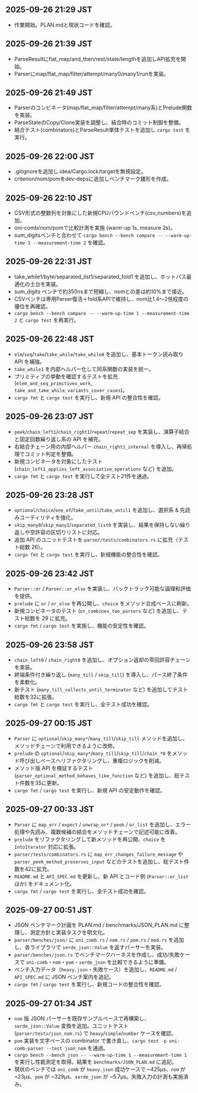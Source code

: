 ## 2025-09-26 21:29 JST
- 作業開始。PLAN.mdと現状コードを確認。

## 2025-09-26 21:39 JST
- ParseResultにflat_map/and_then/rest/state/lengthを追加しAPI拡充を開始。
- Parserにmap/flat_map/filter/attempt/many0/many1/runを実装。

## 2025-09-26 21:49 JST
- Parserのコンビネータ(map/flat_map/filter/attempt/many系)とPrelude関数を実装。
- ParseStateのCopy/Clone実装を調整し、結合時のコミット制御を整備。
- 結合テスト(combinators)とParseResult単体テストを追加し `cargo test` を実行。

## 2025-09-26 22:00 JST
- .gitignoreを追加し.idea/Cargo.lock/targetを無視設定。
- criterion/nom/pomをdev-depsに追加しベンチマーク雛形を作成。

## 2025-09-26 22:10 JST
- CSV形式の整数列を対象にした新規CPUバウンドベンチ(csv_numbers)を追加。
- oni-comb/nom/pomで比較計測を実施 (warm-up 1s, measure 2s)。
- sum_digitsベンチと合わせて `cargo bench --bench compare -- --warm-up-time 1 --measurement-time 2` を確認。

## 2025-09-26 22:31 JST
- take_while1/byte/separated_list1/separated_fold1 を追加し、ホットパス最適化の土台を実装。
- sum_digits ベンチで約350nsまで短縮し、nomとの差は約10%まで接近。
- CSVベンチは専用Parser復活＋fold系APIで維持し、nom比1.4〜2倍程度の優位を再確認。
- `cargo bench --bench compare -- --warm-up-time 1 --measurement-time 2` と `cargo test` を再実行。

## 2025-09-26 22:48 JST
- `elm`/`seq`/`take`/`take_while`/`take_while0` を追加し、基本トークン読み取り API を補強。
- `take_while1` を内部ヘルパー化して同系関数の実装を統一。
- プリミティブの挙動を確認するテストを拡充 (`elem_and_seq_primitives_work`, `take_and_take_while_variants_cover_cases`)。
- `cargo fmt` と `cargo test` を実行し、新規 API の整合性を確認。

## 2025-09-26 23:07 JST
- `peek`/`chain_left1`/`chain_right1`/`repeat`/`repeat_sep` を実装し、演算子結合と固定回数繰り返し系の API を補完。
- 右結合チェーン用の内部ヘルパー `chain_right1_internal` を導入し、再帰処理でコミット判定を整備。
- 新規コンビネータを対象にしたテスト (`chain_left1_applies_left_associative_operations` など) を追加。
- `cargo fmt` と `cargo test` を実行して全テスト21件を通過。

## 2025-09-26 23:28 JST
- `optional`/`choice`/`one_of`/`take_until`/`take_until1` を追加し、選択系 & 先読みユーティリティを強化。
- `skip_many0`/`skip_many1`/`separated_list0` を実装し、結果を保持しない繰り返しや空許容の区切りリストに対応。
- 追加 API のユニットテストを `parser/tests/combinators.rs` に拡充（テスト総数 26）。
- `cargo fmt` と `cargo test` を実行し、新規機能の整合性を確認。

## 2025-09-26 23:42 JST
- `Parser::or` / `Parser::or_else` を実装し、バックトラック可能な論理和評価を提供。
- `prelude` に `or` / `or_else` を再公開し、`choice` をメソッド合成ベースに刷新。
- 新規コンビネータのテスト (`or_combines_two_parsers` など) を追加し、テスト総数を 29 に拡充。
- `cargo fmt` / `cargo test` を実施し、機能の安定性を確認。

## 2025-09-26 23:58 JST
- `chain_left0` / `chain_right0` を追加し、オプション返却の零回許容チェーンを実装。
- 終端条件付き繰り返し (`many_till` / `skip_till`) を導入し、パース終了条件を柔軟化。
- 新テスト (`many_till_collects_until_terminator` など) を追加してテスト総数を32に拡張。
- `cargo fmt` と `cargo test` を実行し、全テスト成功を確認。

## 2025-09-27 00:15 JST
- `Parser` に `optional`/`skip_many*`/`many_till`/`skip_till` メソッドを追加し、メソッドチェーンで利用できるように改修。
- `prelude` の `optional`/`skip_many*`/`many_till`/`skip_till`/`chain_*0` をメソッド呼び出しベースへリファクタリングし、重複ロジックを削減。
- メソッド版 API を検証するテスト (`parser_optional_method_behaves_like_function` など) を追加し、総テスト件数を35に更新。
- `cargo fmt` / `cargo test` を実行し、新規 API の安定動作を確認。

## 2025-09-27 00:33 JST
- `Parser` に `map_err` / `expect` / `unwrap_or*` / `peek` / `or_list` を追加し、エラー処理や先読み、複数候補の結合をメソッドチェーンで記述可能に改善。
- `prelude` をリファクタリングして新メソッドを再公開、`choice` を `IntoIterator` 対応に拡張。
- `parser/tests/combinators.rs` に `map_err_changes_failure_message` や `parser_peek_method_preserves_input` などのテストを追加し、総テスト件数を42に拡充。
- `README.md` と `API_SPEC.md` を更新し、新 API とコード例 (`Parser::or_list` ほか) をドキュメント化。
- `cargo fmt` / `cargo test` を実行し、全テスト成功を確認。

## 2025-09-27 00:51 JST
- JSON ベンチマーク計画を PLAN.md / benchmarks/JSON_PLAN.md に整理し、測定方針と実装タスクを明文化。
- `parser/benches/json/` に `oni_comb.rs` / `nom.rs` / `pom.rs` / `mod.rs` を追加し、各ライブラリで `serde_json::Value` を返すパーサーを実装。
- `parser/benches/json.rs` でベンチマークハーネスを作成し、成功/失敗ケースで `oni-comb`・`nom`・`pom`・`serde_json` を比較できるように準備。
- ベンチ入力データ（`heavy.json`・失敗ケース）を追加し、`README.md` / `API_SPEC.md` に JSON ベンチ案内を追記。
- `cargo fmt` / `cargo test` を実行し、新規コードの整合性を確認。

## 2025-09-27 01:34 JST
- `nom` 版 JSON パーサーを既存サンプルベースで再構築し、`serde_json::Value` 変換を追加。ユニットテスト (`parser/tests/json_nom.rs`) で `heavy`/`simple`/`number` ケースを確認。
- `pom` 実装を文字ベースの combinator で書き直し、`cargo test -p oni-comb-parser --test json_nom` を通過。
- `cargo bench --bench json -- --warm-up-time 1 --measurement-time 1` を実行し性能測定を取得。結果を `benchmarks/JSON_PLAN.md` に追記。
- 現状のベンチでは `oni_comb` が `heavy.json` 成功ケースで ~425µs、`nom` が ~23µs、`pom` が ~329µs、`serde_json` が ~5.7µs。失敗入力の計測も実施済み。
